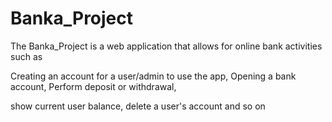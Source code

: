 # Banka_Project

The Banka_Project is a web application that allows for online bank activities such as 

Creating an account for a user/admin to use the app, Opening a bank account, Perform deposit or withdrawal, 

show current user balance, delete a user's account and so on
 
